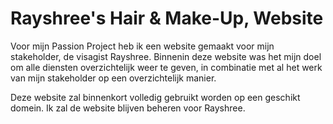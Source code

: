 # Rayshree's Hair & Make-Up, Website
Voor mijn Passion Project heb ik een website gemaakt voor mijn stakeholder, de visagist Rayshree. Binnenin deze website was het mijn doel om alle diensten overzichtelijk weer te geven, in combinatie met al het werk van mijn stakeholder op een overzichtelijk manier.

Deze website zal binnenkort volledig gebruikt worden op een geschikt domein. Ik zal de website blijven beheren voor Rayshree. 
